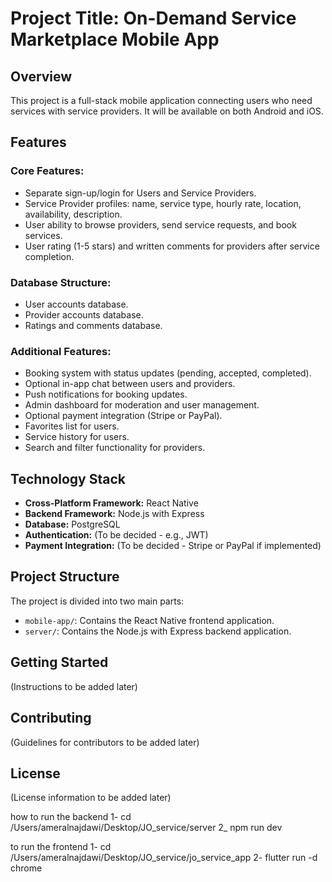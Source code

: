 # Project Title: On-Demand Service Marketplace Mobile App

## Overview

This project is a full-stack mobile application connecting users who need services with service providers. It will be available on both Android and iOS.

## Features

### Core Features:
- Separate sign-up/login for Users and Service Providers.
- Service Provider profiles: name, service type, hourly rate, location, availability, description.
- User ability to browse providers, send service requests, and book services.
- User rating (1-5 stars) and written comments for providers after service completion.

### Database Structure:
- User accounts database.
- Provider accounts database.
- Ratings and comments database.

### Additional Features:
- Booking system with status updates (pending, accepted, completed).
- Optional in-app chat between users and providers.
- Push notifications for booking updates.
- Admin dashboard for moderation and user management.
- Optional payment integration (Stripe or PayPal).
- Favorites list for users.
- Service history for users.
- Search and filter functionality for providers.

## Technology Stack

- **Cross-Platform Framework:** React Native
- **Backend Framework:** Node.js with Express
- **Database:** PostgreSQL
- **Authentication:** (To be decided - e.g., JWT)
- **Payment Integration:** (To be decided - Stripe or PayPal if implemented)

## Project Structure

The project is divided into two main parts:

- `mobile-app/`: Contains the React Native frontend application.
- `server/`: Contains the Node.js with Express backend application.

## Getting Started

(Instructions to be added later)

## Contributing

(Guidelines for contributors to be added later)

## License

(License information to be added later) 



how to run the backend 
1- cd /Users/ameralnajdawi/Desktop/JO_service/server
2_ npm run dev

to run the frontend 
1- cd /Users/ameralnajdawi/Desktop/JO_service/jo_service_app
2- flutter run -d chrome
